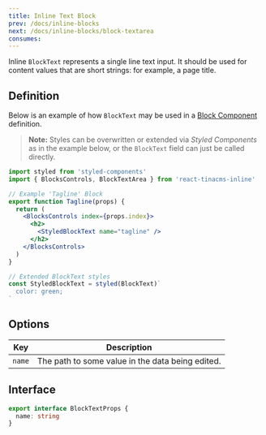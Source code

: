 ```yaml
---
title: Inline Text Block
prev: /docs/inline-blocks
next: /docs/inline-blocks/block-textarea
consumes:
---
```


Inline `BlockText` represents a single line text input. It should be used for content values that are short strings: for example, a page title.

## Definition

Below is an example of how `BlockText` may be used in a [Block Component](/docs/inline-blocks#block-component) definition.

> **Note:** Styles can be overwritten or extended via _Styled Components_ as in the example below, or the `BlockText` field can just be called directly.

```jsx
import styled from 'styled-components'
import { BlocksControls, BlockTextArea } from 'react-tinacms-inline'

// Example 'Tagline' Block
export function Tagline(props) {
  return (
    <BlocksControls index={props.index}>
      <h2>
        <StyledBlockText name="tagline" />
      </h2>
    </BlocksControls>
  )
}

// Extended BlockText styles
const StyledBlockText = styled(BlockText)`
  color: green;
`
```

## Options

| Key    | Description                                      |
| ------ | ------------------------------------------------ |
| `name` | The path to some value in the data being edited. |

## Interface

```typescript
export interface BlockTextProps {
  name: string
}
```
